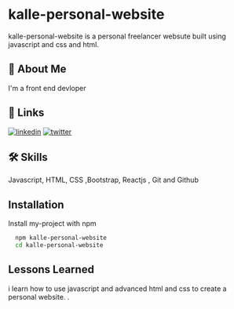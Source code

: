 
# kalle-personal-website

kalle-personal-website is a personal freelancer websute built using javascript and css and html.

## 🚀 About Me
I'm a front end devloper 


## 🔗 Links


[![linkedin](https://img.shields.io/badge/linkedin-0A66C2?style=for-the-badge&logo=linkedin&logoColor=white)](https://www.linkedin.com/in/hamza-el-ghazi-0306b9227/)
[![twitter](https://img.shields.io/badge/twitter-1DA1F2?style=for-the-badge&logo=twitter&logoColor=white)](https://twitter.com/HamzaElGhazii)

## 🛠 Skills
Javascript, HTML, CSS ,Bootstrap, Reactjs , Git and Github


## Installation

Install my-project with npm

```bash
  npm kalle-personal-website
  cd kalle-personal-website
```
    
## Lessons Learned

i learn how to use javascript  and  advanced html and css to create a personal website. . 

